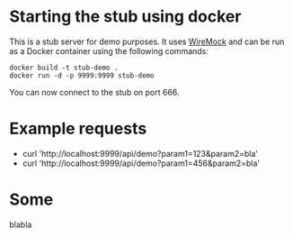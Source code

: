 # Starting the stub using docker
This is a stub server for demo purposes. It uses [WireMock](http://wiremock.org/) and can be run as a Docker container using the following commands:
```console
docker build -t stub-demo .
docker run -d -p 9999:9999 stub-demo
```
You can now connect to the stub on port 666.

# Example requests
- curl 'http://localhost:9999/api/demo?param1=123&param2=bla'
- curl 'http://localhost:9999/api/demo?param1=456&param2=bla'

# Some
blabla
